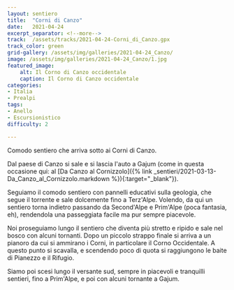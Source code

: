 ```yaml
---
layout: sentiero
title:  "Corni di Canzo"
date:   2021-04-24 
excerpt_separator: <!--more-->
track:  /assets/tracks/2021-04-24-Corni_di_Canzo.gpx
track_color: green
grid-gallery: /assets/img/galleries/2021-04-24_Canzo/
image: /assets/img/galleries/2021-04-24_Canzo/1.jpg
featured_image:
    alt: Il Corno di Canzo occidentale
    caption: Il Corno di Canzo occidentale
categories:
- Italia
- Prealpi
tags:
- Anello
- Escursionistico
difficulty: 2

---
```


Comodo sentiero che arriva sotto ai Corni di Canzo.

<!--more-->

Dal paese di Canzo si sale e si lascia l'auto a Gajum (come in questa occasione qui: al [Da Canzo al Cornizzolo]({% link _sentieri/2021-03-13-Da_Canzo_al_Cornizzolo.markdown %}){:target="_blank"}). 



Seguiamo il comodo sentiero con pannelli educativi sulla geologia, che segue il torrente e sale dolcemente fino a Terz'Alpe. Volendo, da qui un sentiero torna indietro passando da Second'Alpe e Prim'Alpe (poca fantasia, eh), rendendola una passeggiata facile ma pur sempre piacevole.



Noi proseguiamo lungo il sentiero che diventa più stretto e ripido e sale nel bosco con alcuni tornanti. Dopo un piccolo strappo finale si arriva a un pianoro da cui si ammirano i Corni, in particolare il Corno Occidentale.  A questo  punto si scavalla, e scendendo poco di quota si raggiungono le baite di Pianezzo e il Rifugio. 



Siamo poi scesi lungo il versante sud, sempre in piacevoli e tranquilli sentieri, fino a Prim'Alpe, e poi con alcuni tornante a Gajum.  